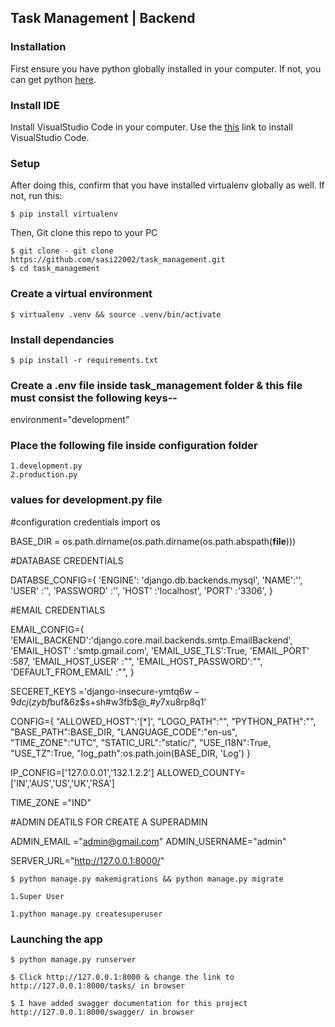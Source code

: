## Task Management | Backend

### Installation 
First ensure you have python globally installed in your computer. If not, you can get python [here](https://python.org).

### Install IDE
Install VisualStudio Code in your computer. Use the [this](https://code.visualstudio.com/download) link to install VisualStudio Code.

### Setup

After doing this, confirm that you have installed virtualenv globally as well. If not, run this:

    $ pip install virtualenv

Then, Git clone this repo to your PC

    $ git clone - git clone https://github.com/sasi22002/task_management.git
    $ cd task_management
    
### Create a virtual environment

    $ virtualenv .venv && source .venv/bin/activate
### Install dependancies

    $ pip install -r requirements.txt

### Create a .env file inside task_management folder & this file must consist the following keys--
environment="development"

### Place the following file inside configuration folder

    1.development.py
    2.production.py


### values for development.py file

#configuration credentials
import os

BASE_DIR = os.path.dirname(os.path.dirname(os.path.abspath(__file__)))


#DATABASE CREDENTIALS

DATABSE_CONFIG={
    'ENGINE': 'django.db.backends.mysql',
    'NAME':'',
    'USER' :'',
    'PASSWORD' :'',
    'HOST' :'localhost',
    'PORT' :'3306',
}

#EMAIL CREDENTIALS

EMAIL_CONFIG={    
    'EMAIL_BACKEND':'django.core.mail.backends.smtp.EmailBackend',
    'EMAIL_HOST' :'smtp.gmail.com',
    'EMAIL_USE_TLS':True,
    'EMAIL_PORT' :587,
    'EMAIL_HOST_USER' :"",
    'EMAIL_HOST_PASSWORD':"",
    'DEFAULT_FROM_EMAIL' :"",
}

SECERET_KEYS ='django-insecure-ymtq$6w-9dcj(zybf$buf&6z$s+sh#w3fb$*@_#y*7xu8rp8q1'
   
CONFIG={
    "ALLOWED_HOST":'[*]',
    "LOGO_PATH":"",
    "PYTHON_PATH":"",
    "BASE_PATH":BASE_DIR,
    "LANGUAGE_CODE":"en-us",
    "TIME_ZONE":"UTC",
    "STATIC_URL":"static/",
    "USE_I18N":True,
    "USE_TZ":True,
    "log_path":os.path.join(BASE_DIR, 'Log')
}

IP_CONFIG=['127.0.0.01','132.1.2.2']
ALLOWED_COUNTY=['IN','AUS','US','UK','RSA']

TIME_ZONE ="IND"

#ADMIN DEATILS FOR CREATE A SUPERADMIN

ADMIN_EMAIL ="admin@gmail.com"
ADMIN_USERNAME="admin"

SERVER_URL="http://127.0.0.1:8000/"


    
<!-- Make migrations & migrate -->

    $ python manage.py makemigrations && python manage.py migrate

<!-- Then we have to add master datas in database  -->
    1.Super User
    

<!-- Commands to create above datas: -->
    1.python manage.py createsuperuser


### Launching the app
    $ python manage.py runserver

    $ Click http://127.0.0.1:8000 & change the link to http://127.0.0.1:8000/tasks/ in browser

    $ I have added swagger documentation for this project http://127.0.0.1:8000/swagger/ in browser





